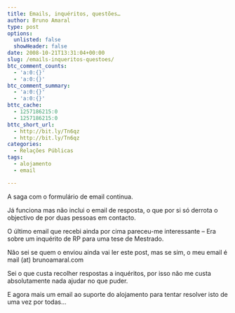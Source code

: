 ```yaml
---
title: Emails, inquéritos, questões…
author: Bruno Amaral
type: post
options:
  unlisted: false
  showHeader: false
date: 2008-10-21T13:31:04+00:00
slug: /emails-inqueritos-questoes/
btc_comment_counts:
  - 'a:0:{}'
  - 'a:0:{}'
btc_comment_summary:
  - 'a:0:{}'
  - 'a:0:{}'
bttc_cache:
  - 1257186215:0
  - 1257186215:0
bttc_short_url:
  - http://bit.ly/Tn6qz
  - http://bit.ly/Tn6qz
categories:
  - Relações Públicas
tags:
  - alojamento
  - email

---
```

A saga com o formulário de email continua.

Já funciona mas não inclui o email de resposta, o que por si só derrota o objectivo de por duas pessoas em contacto.

O último email que recebi ainda por cima pareceu-me interessante &#8211; Era sobre um inquérito de RP para uma tese de Mestrado.

Não sei se quem o enviou ainda vai ler este post, mas se sim, o meu email é mail (at) brunoamaral.com

Sei o que custa recolher respostas a inquéritos, por isso não me custa absolutamente nada ajudar no que puder.

E agora mais um email ao suporte do alojamento para tentar resolver isto de uma vez por todas&#8230;